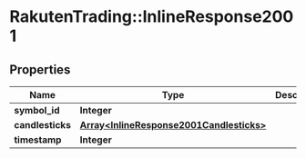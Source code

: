 # RakutenTrading::InlineResponse2001

## Properties
Name | Type | Description | Notes
------------ | ------------- | ------------- | -------------
**symbol_id** | **Integer** |  | [optional] 
**candlesticks** | [**Array&lt;InlineResponse2001Candlesticks&gt;**](InlineResponse2001Candlesticks.md) |  | [optional] 
**timestamp** | **Integer** |  | [optional] 

